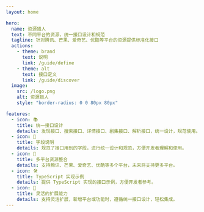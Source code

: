 ```yaml
---
layout: home

hero:
  name: 资源猎人
  text: 不同平台的资源，统一接口设计和规范
  tagline: 针对腾讯、芒果、爱奇艺、优酷等平台的资源提供标准化接口
  actions:
    - theme: brand
      text: 说明
      link: /guide/define
    - theme: alt
      text: 接口定义
      link: /guide/discover
  image:
    src: /logo.png
    alt: 资源猎人
    style: "border-radius: 0 0 80px 80px"

features:
  - icon: 📚
    title: 统一接口设计
    details: 发现接口、搜索接口、详情接口、剧集接口、解析接口，统一设计，规范使用。
  - icon: 📝
    title: 字段说明
    details: 规范了接口用到的字段，进行统一设计和规范，方便开发者理解和使用。
  - icon: 🎯
    title: 多平台资源整合
    details: 支持腾讯、芒果、爱奇艺、优酷等多个平台，未来将支持更多平台。
  - icon: 🛠️
    title: TypeScript 实现示例
    details: 提供 TypeScript 实现的接口示例，方便开发者参考。
  - icon: 🚀
    title: 灵活的扩展能力
    details: 支持灵活扩展，新增平台或功能时，遵循统一接口设计，轻松集成。
---
```


<style>
:root {
  --vp-home-hero-name-color: transparent;
  --vp-home-hero-name-background: -webkit-linear-gradient(120deg, #bd77d2 30%, #4d8eca);

  --vp-home-hero-image-background-image: linear-gradient(-45deg, #bd77d2 50%, #4d8eca 50%);
  --vp-home-hero-image-filter: blur(44px);
}

@media (min-width: 640px) {
  :root {
    --vp-home-hero-image-filter: blur(56px);
  }
}

@media (min-width: 960px) {
  :root {
    --vp-home-hero-image-filter: blur(68px);
  }
}
</style>